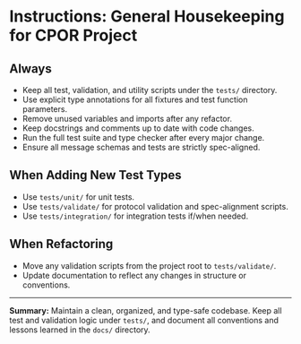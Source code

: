 # Instructions: General Housekeeping for CPOR Project

## Always
- Keep all test, validation, and utility scripts under the `tests/` directory.
- Use explicit type annotations for all fixtures and test function parameters.
- Remove unused variables and imports after any refactor.
- Keep docstrings and comments up to date with code changes.
- Run the full test suite and type checker after every major change.
- Ensure all message schemas and tests are strictly spec-aligned.

## When Adding New Test Types
- Use `tests/unit/` for unit tests.
- Use `tests/validate/` for protocol validation and spec-alignment scripts.
- Use `tests/integration/` for integration tests if/when needed.

## When Refactoring
- Move any validation scripts from the project root to `tests/validate/`.
- Update documentation to reflect any changes in structure or conventions.

---

**Summary:**
Maintain a clean, organized, and type-safe codebase. Keep all test and validation logic under `tests/`, and document all conventions and lessons learned in the `docs/` directory.
